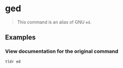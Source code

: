 # ged

> This command is an alias of GNU `ed`.

## Examples

### View documentation for the original command

```bash
tldr ed
```
